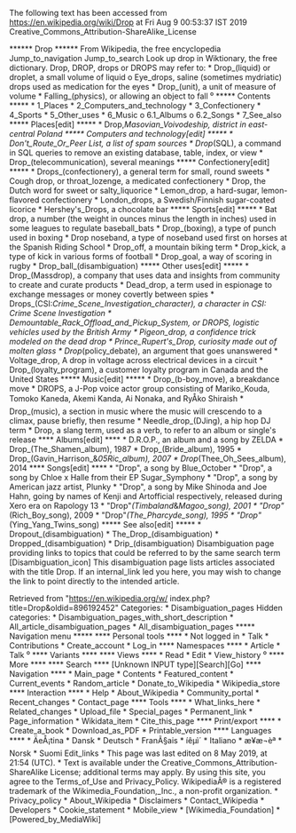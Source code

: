 The following text has been accessed from https://en.wikipedia.org/wiki/Drop at Fri Aug 9 00:53:37 IST 2019
Creative_Commons_Attribution-ShareAlike_License




















****** Drop ******
From Wikipedia, the free encyclopedia
Jump_to_navigation Jump_to_search
 Look up drop in Wiktionary, the free dictionary.
Drop, DROP, drops or DROPS may refer to:
    * Drop_(liquid) or droplet, a small volume of liquid
          o Eye_drops, saline (sometimes mydriatic) drops used as medication
            for the eyes
    * Drop_(unit), a unit of measure of volume
    * Falling_(physics), or allowing an object to fall
⁰
***** Contents *****
    * 1_Places
    * 2_Computers_and_technology
    * 3_Confectionery
    * 4_Sports
    * 5_Other_uses
    * 6_Music
          o 6.1_Albums
          o 6.2_Songs
    * 7_See_also
***** Places[edit] *****
    * Drop,_Masovian_Voivodeship, district in east-central Poland
***** Computers and technology[edit] *****
    * Don't_Route_Or_Peer List, a list of spam sources
    * Drop_(SQL), a command in SQL queries to remove an existing database,
      table, index, or view
    * Drop_(telecommunication), several meanings
***** Confectionery[edit] *****
    * Drops_(confectionery), a general term for small, round sweets
    * Cough drop, or throat_lozenge, a medicated confectionery
    * Drop, the Dutch word for sweet or salty_liquorice
    * Lemon_drop, a hard-sugar, lemon-flavored confectionery
    * London_drops, a Swedish/Finnish sugar-coated licorice
    * Hershey's_Drops, a chocolate bar
***** Sports[edit] *****
    * Bat drop, a number (the weight in ounces minus the length in inches) used
      in some leagues to regulate baseball_bats
    * Drop_(boxing), a type of punch used in boxing
    * Drop noseband, a type of noseband used first on horses at the Spanish
      Riding School
    * Drop_off, a mountain biking term
    * Drop_kick, a type of kick in various forms of football
    * Drop_goal, a way of scoring in rugby
    * Drop_ball_(disambiguation)
***** Other uses[edit] *****
    * Drop_(Massdrop), a company that uses data and insights from community to
      create and curate products
    * Dead_drop, a term used in espionage to exchange messages or money
      covertly between spies
    * Drops_(CSI:_Crime_Scene_Investigation_character), a character in CSI:
      Crime Scene Investigation
    * Demountable_Rack_Offload_and_Pickup_System, or DROPS, logistic vehicles
      used by the British Army
    * Pigeon_drop, a confidence trick modeled on the dead drop
    * Prince_Rupert's_Drop, curiosity made out of molten glass
    * Drop_(policy_debate), an argument that goes unanswered
    * Voltage_drop, A drop in voltage across electrical devices in a circuit
    * Drop_(loyalty_program), a customer loyalty program in Canada and the
      United States
***** Music[edit] *****
    * Drop_(b-boy_move), a breakdance move
    * DROPS, a J-Pop voice actor group consisting of Mariko_Kouda, Tomoko
      Kaneda, Akemi Kanda, Ai Nonaka, and RyÅko Shiraish
    * Drop_(music), a section in music where the music will crescendo to a
      climax, pause briefly, then resume
    * Needle_drop_(DJing), a hip hop DJ term
    * Drop, a slang term, used as a verb, to refer to an album or single's
      release
**** Albums[edit] ****
    * D.R.O.P., an album and a song by ZELDA
    * Drop_(The_Shamen_album), 1987
    * Drop_(Bride_album), 1995
    * Drop_(Gavin_Harrison_&_05Ric_album), 2007
    * Drop_(Thee_Oh_Sees_album), 2014
**** Songs[edit] ****
    * "Drop", a song by Blue_October
    * "Drop", a song by Chloe x Halle from their EP Sugar_Symphony
    * "Drop", a song by American jazz artist, Plunky
    * "Drop", a song by Mike Shinoda and Joe Hahn, going by names of Kenji and
      Artofficial respectively, released during Xero era on Rapology 13
    * "Drop"_(Timbaland_&_Magoo_song), 2001
    * "Drop"_(Rich_Boy_song), 2009
    * "Drop"_(The_Pharcyde_song), 1995
    * "Drop"_(Ying_Yang_Twins_song)
***** See also[edit] *****
    * Dropout_(disambiguation)
    * The_Drop_(disambiguation)
    * Dropped_(disambiguation)
    * Drip_(disambiguation)
                      Disambiguation page providing links to topics that could
                      be referred to by the same search term
[Disambiguation_icon] This disambiguation page lists articles associated with
                      the title Drop.
                      If an internal_link led you here, you may wish to change
                      the link to point directly to the intended article.

Retrieved from "https://en.wikipedia.org/w/
index.php?title=Drop&oldid=896192452"
Categories:
    * Disambiguation_pages
Hidden categories:
    * Disambiguation_pages_with_short_description
    * All_article_disambiguation_pages
    * All_disambiguation_pages
***** Navigation menu *****
**** Personal tools ****
    * Not logged in
    * Talk
    * Contributions
    * Create_account
    * Log_in
**** Namespaces ****
    * Article
    * Talk
⁰
**** Variants ****
**** Views ****
    * Read
    * Edit
    * View_history
⁰
**** More ****
**** Search ****
[Unknown INPUT type][Search][Go]
**** Navigation ****
    * Main_page
    * Contents
    * Featured_content
    * Current_events
    * Random_article
    * Donate_to_Wikipedia
    * Wikipedia_store
**** Interaction ****
    * Help
    * About_Wikipedia
    * Community_portal
    * Recent_changes
    * Contact_page
**** Tools ****
    * What_links_here
    * Related_changes
    * Upload_file
    * Special_pages
    * Permanent_link
    * Page_information
    * Wikidata_item
    * Cite_this_page
**** Print/export ****
    * Create_a_book
    * Download_as_PDF
    * Printable_version
**** Languages ****
    * ÄeÅ¡tina
    * Dansk
    * Deutsch
    * FranÃ§ais
    * íêµ­ì´
    * Italiano
    * æ¥æ¬èª
    * Norsk
    * Suomi
Edit_links
    * This page was last edited on 8 May 2019, at 21:54 (UTC).
    * Text is available under the Creative_Commons_Attribution-ShareAlike
      License; additional terms may apply. By using this site, you agree to the
      Terms_of_Use and Privacy_Policy. WikipediaÂ® is a registered trademark of
      the Wikimedia_Foundation,_Inc., a non-profit organization.
    * Privacy_policy
    * About_Wikipedia
    * Disclaimers
    * Contact_Wikipedia
    * Developers
    * Cookie_statement
    * Mobile_view
    * [Wikimedia_Foundation]
    * [Powered_by_MediaWiki]
